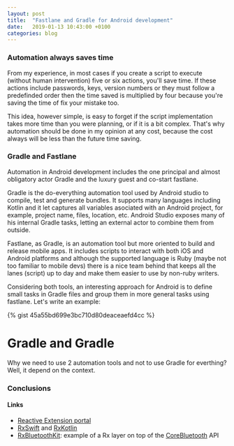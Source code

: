 ```yaml
---
layout: post
title:  "Fastlane and Gradle for Android development"
date:   2019-01-13 10:43:00 +0100
categories: blog
---
```


### Automation always saves time

From my experience, in most cases if you create a script to execute (without human intervention) five or six actions, you'll save time. If these actions include passwords, keys, version numbers or they must follow a predefinded order then the time saved is multiplied by four because you're saving the time of fix your mistake too.

This idea, however simple, is easy to forget if the script implementation takes more time than you were planning, or if it is a bit complex. That's why automation should be done in my opinion at any cost, because the cost always will be less than the future time saving.

### Gradle and Fastlane

Automation in Android development includes the one principal and almost obligatory actor Gradle and the luxury guest and co-start fastlane.

Gradle is the do-everything automation tool used by Android studio to compile, test and generate bundles. It supports many languages including Kotlin and it let captures all variables asociated with an Android project, for example, project name, files, location, etc. Android Studio exposes many of his internal Gradle tasks, letting an external actor to combine them from outside.

Fastlane, as Gradle, is an automation tool but more oriented to build and release mobile apps. It includes scripts to interact with both iOS and Android platforms and although the supported language is Ruby (maybe not too familiar to mobile devs) there is a nice team behind that keeps all the lanes (script) up to day and make them easier to use by non-ruby writers.

Considering both tools, an interesting approach for Android is to define small tasks in Gradle files and group them in more general tasks using fastlane. Let's write an example:

{% gist 45a55bd699e3bc710d80deaceaefd4cc %}


# Gradle and Gradle

Why we need to use 2 automation tools and not to use Gradle for everthing? Well, it depend on the context.


### Conclusions



#### Links

- [Reactive Extension portal](http://reactivex.io/)
- [RxSwift](https://github.com/ReactiveX/RxSwift) and [RxKotlin](https://github.com/ReactiveX/RxKotlin)
- [RxBluetoothKit](https://github.com/Polidea/RxBluetoothKit): example of a Rx layer on top of the [CoreBluetooth](https://developer.apple.com/documentation/corebluetooth) API